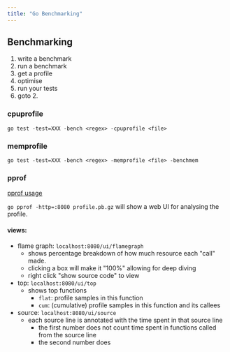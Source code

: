 ```yaml
---
title: "Go Benchmarking"
---
```

## Benchmarking
1. write a benchmark
2. run a benchmark
3. get a profile
4. optimise
5. run your tests
6. goto 2.
### cpuprofile
`go test -test=XXX -bench <regex> -cpuprofile <file>`

### memprofile
`go test -test=XXX -bench <regex> -memprofile <file> -benchmem`

### pprof 
[pprof usage](https://github.com/google/pprof/blob/main/doc/README.md)

`go pprof -http=:8080 profile.pb.gz`
will show a web UI for analysing the profile.

#### views:
- flame graph: `localhost:8080/ui/flamegraph`
	- shows percentage breakdown of how much resource each "call" made.
	- clicking a box will make it "100%" allowing for deep diving
	- right click "show source code" to view 
- top: `localhost:8080/ui/top`
	- shows top functions
		- `flat`: profile samples in this function
		- `cum`: (cumulative) profile samples in this function and its callees
- source: `localhost:8080/ui/source`
	- each source line is annotated with the time spent in that source line
		 - the first number does not count time spent in functions called from the source line
		 - the second number does